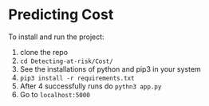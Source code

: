 # Predicting Cost


To install and run the project:
1. clone the repo
2. `cd Detecting-at-risk/Cost/`
3. See the installations of python and pip3 in your system
4. `pip3 install -r requirements.txt`
5. After 4 successfully runs do `pythn3 app.py`
6. Go to `localhost:5000`
